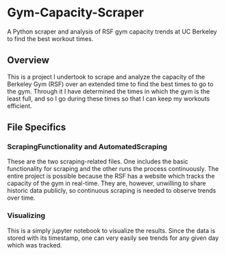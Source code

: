 # Gym-Capacity-Scraper
A Python scraper and analysis of RSF gym capacity trends at UC Berkeley to find the best workout times. 

## Overview
This is a project I undertook to scrape and analyze the capacity of the Berkeley Gym (RSF) over an extended time to find the best times to go to the gym. Through it I have determined the times in which the gym is the least full, and so I go during these times so that I can keep my workouts efficient. 

## File Specifics
### ScrapingFunctionality and AutomatedScraping
These are the two scraping-related files. One includes the basic functionality for scraping and the other runs the process continuously. The entire project is possible because the RSF has a website which tracks the capacity of the gym in real-time. They are, however, unwilling to share historic data publicly, so continuous scraping is needed to observe trends over time. 

### Visualizing
This is a simply jupyter notebook to visualize the results. Since the data is stored with its timestamp, one can very easily see trends for any given day which was tracked. 
